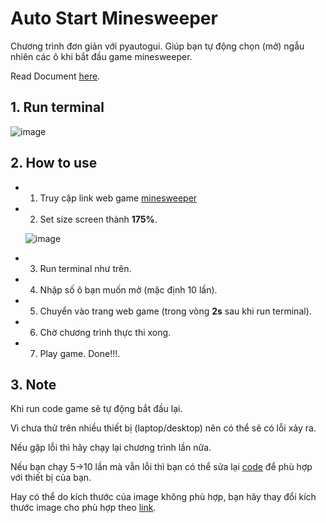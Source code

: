 # Auto Start Minesweeper

  Chương trình đơn giản với pyautogui. Giúp bạn tự động chọn (mở) ngẫu nhiên các ô khi bắt đầu game minesweeper. 
  
  Read Document [here](https://pyautogui.readthedocs.io/en/latest/index.html).

## 1. Run terminal
  ![image](https://user-images.githubusercontent.com/92797788/215349866-edce63ca-5fcc-4c22-b8c3-06365ccb2310.png)
  
## 2. How to use
  * 1. Truy cập link web game <a href="https://minesweeperonline.com/" target="_blank">minesweeper</a>
  * 2. Set size screen thành <b>175%</b>.


     ![image](https://user-images.githubusercontent.com/92797788/215350313-4d88e0a0-c11c-489b-b932-f6b4c1e0bc1d.png)

  * 3. Run terminal như trên.
  * 4. Nhập số ô bạn muốn mở (mặc định 10 lần).
  * 5. Chuyển vào trang web game (trong vòng <b>2s</b> sau khi run terminal).
  * 6. Chờ chương trình thực thi xong.
  * 7. Play game. Done!!!.

## 3. Note
  Khi run code game sẽ tự động bắt đầu lại.
  
  Vì chưa thử trên nhiều thiết bị (laptop/desktop) nên có thể sẽ có lỗi xảy ra.
  
  Nếu gặp lỗi thì hãy chạy lại chương trình lần nữa.
  
  Nếu bạn chạy 5->10 lần mà vẫn lỗi thì bạn có thể sửa lại [code](https://github.com/nxhawk/AI-helper/blob/master/function/auto_game.py) để phù hợp với thiết bị của bạn.
  
  Hay có thể do kích thước của image không phù hợp, bạn hãy thay đổi kích thước image cho phù hợp theo [link](https://github.com/nxhawk/AI-helper/tree/master/function/img). 
